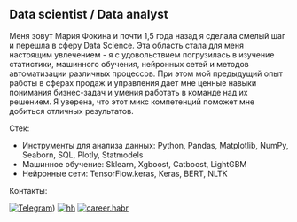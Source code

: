 ## Data scientist / Data analyst

Меня зовут Мария Фокина и почти 1,5 года назад я сделала смелый шаг и перешла в сферу Data Science. Эта область стала для меня настоящим увлечением - я с удовольствием погрузилась в изучение статистики, машинного обучения, нейронных сетей и методов автоматизации различных процессов. При этом мой предыдущий опыт работы в сферах продаж и управления дает мне ценные навыки понимания бизнес-задач и умения работать в команде над их решением. Я уверена, что этот микс компетенций поможет мне добиться отличных результатов.

Стек:
- Инструменты для анализа данных: Python, Pandas, Matplotlib, NumPy, Seaborn, SQL, Plotly, Statmodels
- Машинное обучение: Sklearn, Xgboost, Catboost, LightGBM
- Нейронные сети: TensorFlow.keras, Keras, BERT, NLTK

Контакты:

[![Telegram](https://img.shields.io/badge/Telegram-%2326A5E4?style=flat&logo=Telegram&logoColor=%2326A5E4&labelColor=white&color=%2326A5E4)](https://t.me/Ssomnia))
[![hh](https://img.shields.io/badge/HeadHunter-white?style=flat&logo=hh&logoColor=%23FF3621&label=hh&labelColor=%23FF3621)](https://hh.ru/applicant/resumes/view?resume=45e2efd2ff0cf69bd80039ed1f37576e43324e&customDomain=1")
[![career.habr](https://img.shields.io/badge/career.habr-%2365A3BE?style=flat&logo=habr&labelColor=white&color=%2365A3BE)](https://career.habr.com/cassiopea)

